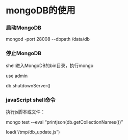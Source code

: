 # mongoDB的使用

### 启动MongoDB

mongod -port 28008 --dbpath /data/db

### 停止MongoDB

shell进入MongoDB的bin目录，执行mongo

use admin

db.shutdownServer()

### javaScript shell命令

执行js脚本或文件：

mongo test --eval “printjson(db.getCollectionNames())”

load(“/tmp/db_update.js”)
